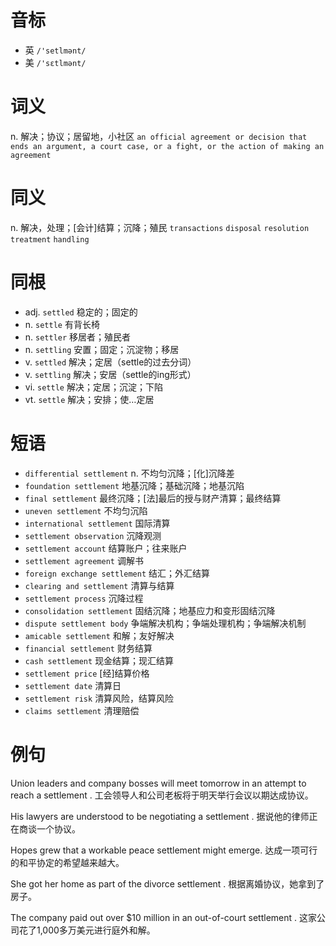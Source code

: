 # 音标

- 英 `/'setlmənt/`
- 美 `/'sɛtlmənt/`

# 词义

n. 解决；协议；居留地，小社区
`an official agreement or decision that ends an argument, a court case, or a fight, or the action of making an agreement`

# 同义

n. 解决，处理；[会计]结算；沉降；殖民
`transactions` `disposal` `resolution` `treatment` `handling`

# 同根

- adj. `settled` 稳定的；固定的
- n. `settle` 有背长椅
- n. `settler` 移居者；殖民者
- n. `settling` 安置；固定；沉淀物；移居
- v. `settled` 解决；定居（settle的过去分词）
- v. `settling` 解决；安居（settle的ing形式）
- vi. `settle` 解决；定居；沉淀；下陷
- vt. `settle` 解决；安排；使…定居

# 短语

- `differential settlement` n. 不均匀沉降；[化]沉降差
- `foundation settlement` 地基沉降；基础沉降；地基沉陷
- `final settlement` 最终沉降；[法]最后的授与财产清算；最终结算
- `uneven settlement` 不均匀沉陷
- `international settlement` 国际清算
- `settlement observation` 沉降观测
- `settlement account` 结算账户；往来账户
- `settlement agreement` 调解书
- `foreign exchange settlement` 结汇；外汇结算
- `clearing and settlement` 清算与结算
- `settlement process` 沉降过程
- `consolidation settlement` 固结沉降；地基应力和变形固结沉降
- `dispute settlement body` 争端解决机构；争端处理机构；争端解决机制
- `amicable settlement` 和解；友好解决
- `financial settlement` 财务结算
- `cash settlement` 现金结算；现汇结算
- `settlement price` [经]结算价格
- `settlement date` 清算日
- `settlement risk` 清算风险，结算风险
- `claims settlement` 清理赔偿

# 例句

Union leaders and company bosses will meet tomorrow in an attempt to reach a settlement .
工会领导人和公司老板将于明天举行会议以期达成协议。

His lawyers are understood to be negotiating a settlement .
据说他的律师正在商谈一个协议。

Hopes grew that a workable peace settlement might emerge.
达成一项可行的和平协定的希望越来越大。

She got her home as part of the divorce settlement .
根据离婚协议，她拿到了房子。

The company paid out over $10 million in an out-of-court settlement .
这家公司花了1,000多万美元进行庭外和解。


